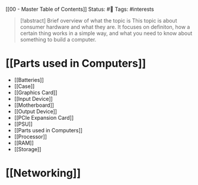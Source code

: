 [[00 - Master Table of Contents]]
Status: #📕 
Tags: #interests 

>[!abstract] Brief overview of what the topic is
>This topic is about consumer hardware and what they are. It focuses on definiton, how a certain thing works in a simple way, and what you need to know about something to build a computer.

# [[Parts used in Computers]]

- [[Batteries]]
- [[Case]]
- [[Graphics Card]]
- [[Input Device]]
- [[Motherboard]]
- [[Output Device]]
- [[PCIe Expansion Card]]
- [[PSU]]
- [[Parts used in Computers]]
- [[Processor]]
- [[RAM]]
- [[Storage]]

# [[Networking]]

